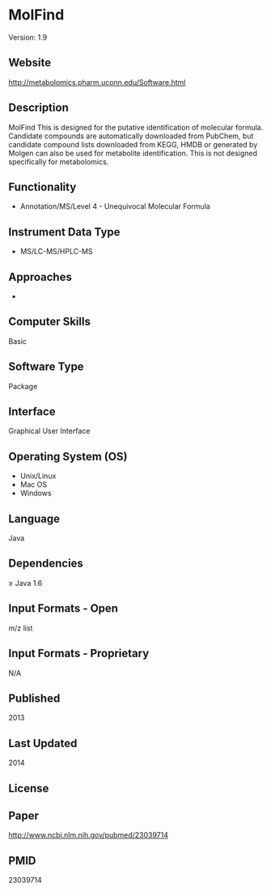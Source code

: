 # MolFind
Version: 1.9

## Website
http://metabolomics.pharm.uconn.edu/Software.html

## Description
MolFind This is designed for the putative identification of molecular formula. Candidate compounds are automatically downloaded from PubChem, but candidate compound lists downloaded from KEGG, HMDB or generated by Molgen can also be used for metabolite identification. This is not designed specifically for metabolomics.

## Functionality
- Annotation/MS/Level 4 - Unequivocal Molecular Formula

## Instrument Data Type
- MS/LC-MS/HPLC-MS

## Approaches
-

## Computer Skills
Basic

## Software Type
Package

## Interface
Graphical User Interface

## Operating System (OS)
- Unix/Linux
- Mac OS
- Windows

## Language
Java

## Dependencies
≥ Java 1.6

## Input Formats - Open
m/z list

## Input Formats - Proprietary
N/A

## Published
2013

## Last Updated
2014

## License

## Paper
http://www.ncbi.nlm.nih.gov/pubmed/23039714

## PMID
23039714
